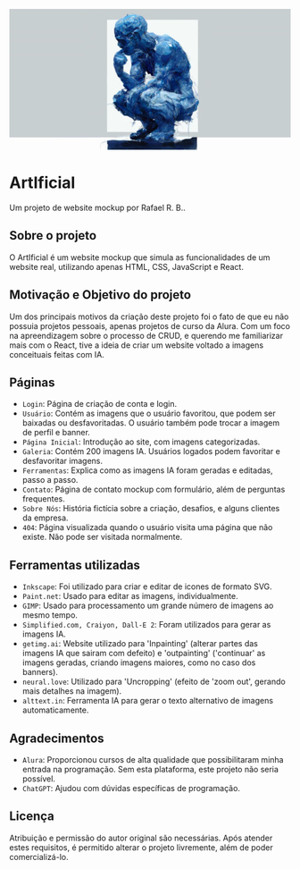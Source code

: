 <p align="center">
  <img src=".\public\githubbanner.png" alt="Banner do ArtIficial, uma imagem IA inspirada pela estátua do O Pensador.">
</p>

# ArtIficial

Um projeto de website mockup por Rafael R. B..

## Sobre o projeto

O ArtIficial é um website mockup que simula as funcionalidades de um website real, utilizando apenas HTML, CSS, JavaScript e React.

## Motivação e Objetivo do projeto

Um dos principais motivos da criação deste projeto foi o fato de que eu não possuia projetos pessoais, apenas projetos de curso da Alura. Com um foco na apreendizagem sobre o processo de CRUD, e querendo me familiarizar mais com o React, tive a ideia de criar um website voltado a imagens conceituais feitas com IA.

## Páginas

- `Login`: Página de criação de conta e login.
- `Usuário`: Contém as imagens que o usuário favoritou, que podem ser baixadas ou desfavoritadas. O usuário também pode trocar a imagem de perfil e banner.
- `Página Inicial`: Introdução ao site, com imagens categorizadas.
- `Galeria`: Contém 200 imagens IA. Usuários logados podem favoritar e desfavoritar imagens.
- `Ferramentas`: Explica como as imagens IA foram geradas e editadas, passo a passo.
- `Contato`: Página de contato mockup com formulário, além de perguntas frequentes.
- `Sobre Nós`: História fictícia sobre a criação, desafios, e alguns clientes da empresa.
- `404`: Página visualizada quando o usuário visita uma página que não existe. Não pode ser visitada normalmente.

## Ferramentas utilizadas

- `Inkscape`: Foi utilizado para criar e editar de icones de formato SVG.
- `Paint.net`: Usado para editar as imagens, individualmente.
- `GIMP`: Usado para processamento um grande número de imagens ao mesmo tempo.
- `Simplified.com, Craiyon, Dall-E 2`: Foram utilizados para gerar as imagens IA.
- `getimg.ai`: Website utilizado para 'Inpainting' (alterar partes das imagens IA que sairam com defeito) e 'outpainting' ('continuar' as imagens geradas, criando imagens maiores, como no caso dos banners).
- `neural.love`: Utilizado para 'Uncropping' (efeito de 'zoom out', gerando mais detalhes na imagem).
- `alttext.in`: Ferramenta IA para gerar o texto alternativo de imagens automaticamente.

## Agradecimentos

- `Alura`: Proporcionou cursos de alta qualidade que possibilitaram minha entrada na programação. Sem esta plataforma, este projeto não seria possível.
- `ChatGPT`: Ajudou com dúvidas específicas de programação.

## Licença

Atribuição e permissão do autor original são necessárias. Após atender estes requisitos, é permitido alterar o projeto livremente, além de poder comercializá-lo.
